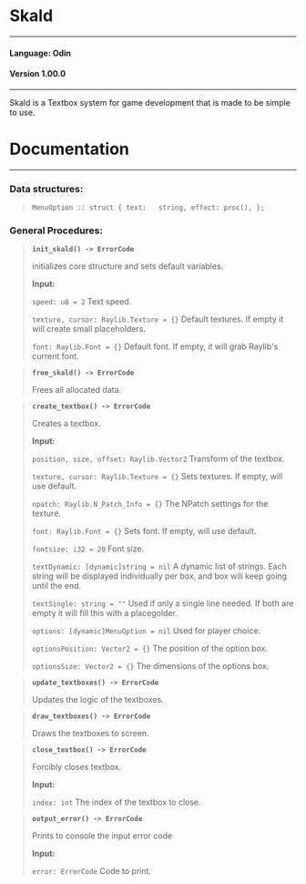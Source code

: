 # Skald
---
#### Language: Odin
#### Version 1.00.0
---

Skald is a Textbox system for game development that is made to be simple to use.


# Documentation
---
### Data structures:
> `MenuOption :: struct { text:   string, effect: proc(), };`

### General Procedures:
>__`init_skald() -> ErrorCode`__
>
>initializes core structure and sets default variables.
>
>__Input:__
>
> `speed: u8 = 2` Text speed.
>
> `texture, cursor: Raylib.Texture = {}` Default textures. If empty it will create small placeholders.
>
> `font: Raylib.Font = {}` Default font. If empty, it will grab Raylib's current font.

>__`free_skald() -> ErrorCode`__
>
>Frees all allocated data.

>__`create_textbox() -> ErrorCode`__
>
>Creates a textbox.
>
>__Input:__
>
>`position, size, offset: Raylib.Vector2` Transform of the textbox.
>
>`texture, cursor: Raylib.Texture = {}` Sets textures. If empty, will use default.
>
>`npatch: Raylib.N_Patch_Info = {}` The NPatch settings for the texture.
>
>`font: Raylib.Font = {}` Sets font. If empty, will use default.
>
>`fontsize: i32 = 20` Font size.
>
>`textDynamic: [dynamic]string = nil` A dynamic list of strings. Each string will be displayed individually per box, and box will keep going until the end.
>
>`textSingle: string = ""` Used if only a single line needed. If both are empty it will fill this with a placegolder.
>
>`options: [dynamic]MenuOption = nil` Used for player choice.
>
>`optionsPosition: Vector2 = {}` The position of the option box.
>
>`optionsSize: Vector2 = {}` The dimensions of the options box.

>__`update_textboxes() -> ErrorCode`__
>
>Updates the logic of the textboxes.

>__`draw_textboxes() -> ErrorCode`__
>
>Draws the textboxes to screen.

>__`close_textbox() -> ErrorCode`__
>
>Forcibly closes textbox.
>
>__Input:__
>
>`index: int` The index of the textbox to close.

>__`output_error() -> ErrorCode`__
>
>Prints to console the input error code
>
>__Input:__
>
>`error: ErrorCode` Code to print.

